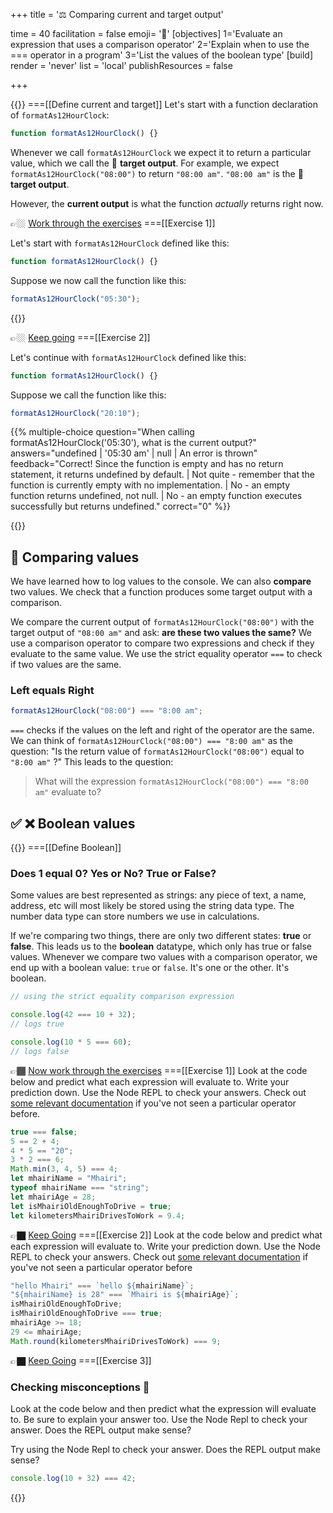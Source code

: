 +++
title = '⚖️ Comparing current and target output'

time = 40
facilitation = false
emoji= '🧩'
[objectives]
    1='Evaluate an expression that uses a comparison operator'
    2='Explain when to use the === operator in a program'
    3='List the values of the boolean type'
[build]
  render = 'never'
  list = 'local'
  publishResources = false

+++

{{<tabs name="current">}}
===[[Define current and target]]
Let's start with a function declaration of `formatAs12HourClock`:

```js
function formatAs12HourClock() {}
```

Whenever we call `formatAs12HourClock` we expect it to return a particular value, which we call the 🎯 **target output**. For example, we expect `formatAs12HourClock("08:00")` to return `"08:00 am"`. `"08:00 am"` is the 🎯 **target output**.

However, the **current output** is what the function _actually_ returns right now.

👉🏼 [Work through the exercises](#current-1)
===[[Exercise 1]]

Let's start with `formatAs12HourClock` defined like this:

```js
function formatAs12HourClock() {}
```

Suppose we now call the function like this:

```js
formatAs12HourClock("05:30");
```

{{<multiple-choice question="When calling formatAs12HourClock('05:30'), what is the 🎯 target output?" answers="`'05:30 am'` | `'05:30 AM'` | `'5:30 am'` | `'17:30'`" feedback="Correct! The target output should append 'am' to maintain the 12-hour clock format. | Not quite - based on the examples, we use lowercase 'am'. | No - we want to preserve the leading zero. | No - we want 12-hour format, not 24-hour format." correct="0" >}}

👉🏼 [Keep going](#current-2)
===[[Exercise 2]]

Let's continue with `formatAs12HourClock` defined like this:

```js
function formatAs12HourClock() {}
```

Suppose we call the function like this:

```js
formatAs12HourClock("20:10");
```

{{% multiple-choice question="When calling formatAs12HourClock('05:30'), what is the current output?" answers="undefined | '05:30 am' | null | An error is thrown" feedback="Correct! Since the function is empty and has no return statement, it returns undefined by default. | Not quite - remember that the function is currently empty with no implementation. | No - an empty function returns undefined, not null. | No - an empty function executes successfully but returns undefined." correct="0" %}}

{{</tabs>}}

## 🧩 Comparing values

We have learned how to log values to the console. We can also **compare** two values. We check that a function produces some target output with a comparison.

We compare the current output of `formatAs12HourClock("08:00")` with the target output of `"08:00 am"` and ask: **are these two values the same?** We use a comparison operator to compare two expressions and check if they evaluate to the same value. We use the strict equality operator `===` to check if two values are the same.

### Left equals Right

```js
formatAs12HourClock("08:00") === "8:00 am";
```

`===` checks if the values on the left and right of the operator are the same. We can think of `formatAs12HourClock("08:00") === "8:00 am"` as the question: "Is the return value of `formatAs12HourClock("08:00")` equal to `"8:00 am"` ?" This leads to the question:

> What will the expression `formatAs12HourClock("08:00") === "8:00 am"` evaluate to?

## ✅ ❌ Boolean values

{{<tabs name="booleans">}}
===[[Define Boolean]]

### Does 1 equal 0? Yes or No? True or False?

Some values are best represented as strings: any piece of text, a name, address, etc will most likely be stored using the string data type. The number data type can store numbers we use in calculations.

If we're comparing two things, there are only two different states: **true** or **false**. This leads us to the **boolean** datatype, which only has true or false values. Whenever we compare two values with a comparison operator, we end up with a boolean value: `true` or `false`. It's one or the other. It's boolean.

```js
// using the strict equality comparison expression

console.log(42 === 10 + 32);
// logs true

console.log(10 * 5 === 60);
// logs false
```

👉🏾 [Now work through the exercises](#booleans-1)
===[[Exercise 1]]
Look at the code below and predict what each expression will evaluate to. Write your prediction down. Use the Node REPL to check your answers. Check out [some relevant documentation](https://developer.mozilla.org/en-US/docs/Web/JavaScript/Reference/Operators/Strict_equality) if you've not seen a particular operator before.

```js {linenos=table,linenostart=1}
true === false;
5 == 2 + 4;
4 * 5 == "20";
3 * 2 === 6;
Math.min(3, 4, 5) === 4;
let mhairiName = "Mhairi";
typeof mhairiName === "string";
let mhairiAge = 28;
let isMhairiOldEnoughToDrive = true;
let kilometersMhairiDrivesToWork = 9.4;
```

👉🏿 [Keep Going](#booleans-2)
===[[Exercise 2]]
Look at the code below and predict what each expression will evaluate to. Write your prediction down. Use the Node REPL to check your answers. Check out [some relevant documentation](https://developer.mozilla.org/en-US/docs/Web/JavaScript/Reference/Operators/Strict_equality) if you've not seen a particular operator before

```js {linenos=table,linenostart=1}
"hello Mhairi" === `hello ${mhairiName}`;
"${mhairiName} is 28" === `Mhairi is ${mhairiAge}`;
isMhairiOldEnoughToDrive;
isMhairiOldEnoughToDrive === true;
mhairiAge >= 18;
29 <= mhairiAge;
Math.round(kilometersMhairiDrivesToWork) === 9;
```

👉🏿 [Keep Going](#booleans-3)
===[[Exercise 3]]

### Checking misconceptions 🤔

Look at the code below and then predict what the expression will evaluate to. Be sure to explain your answer too. Use the Node Repl to check your answer. Does the REPL output make sense?

Try using the Node Repl to check your answer. Does the REPL output make sense?

```js {linenos=table,linenostart=1}
console.log(10 + 32) === 42;
```

{{</tabs>}}
